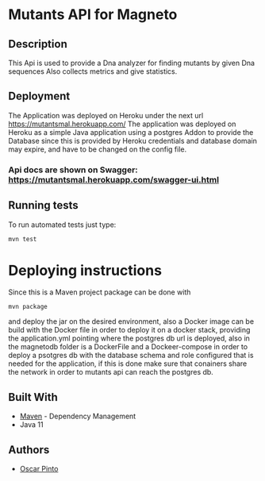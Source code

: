 # Mutants API for Magneto

## Description
This Api is used to provide a Dna analyzer for finding mutants by given Dna sequences
Also collects metrics and give statistics.

## Deployment

The Application was deployed on Heroku under the next url https://mutantsmal.herokuapp.com/
The application was deployed on Heroku as a simple Java application using a postgres Addon to provide the Database
since this is provided by Heroku credentials and database domain may expire, and have to be changed on the config file.
### Api docs are shown on Swagger: https://mutantsmal.herokuapp.com/swagger-ui.html



## Running tests
To run automated tests just type:
```
mvn test
```

# Deploying instructions

Since this is a Maven project package can be done with 
```
mvn package
```
and deploy the jar on the desired environment, also a Docker image can be build with the Docker file in order to deploy it on a docker stack, providing the application.yml 
pointing where the postgres db url is deployed, also in the magnetodb folder is a DockerFile and a Dockeer-compose in order to
deploy a psotgres db with the database schema and role configured that is needed for the application, if this is done make sure that conainers share the network in order to 
mutants api can reach the postgres db.
## Built With

* [Maven](https://maven.apache.org/) - Dependency Management
* Java 11

## Authors
-  [Oscar Pinto](https://github.com/TheBaphomet666)

